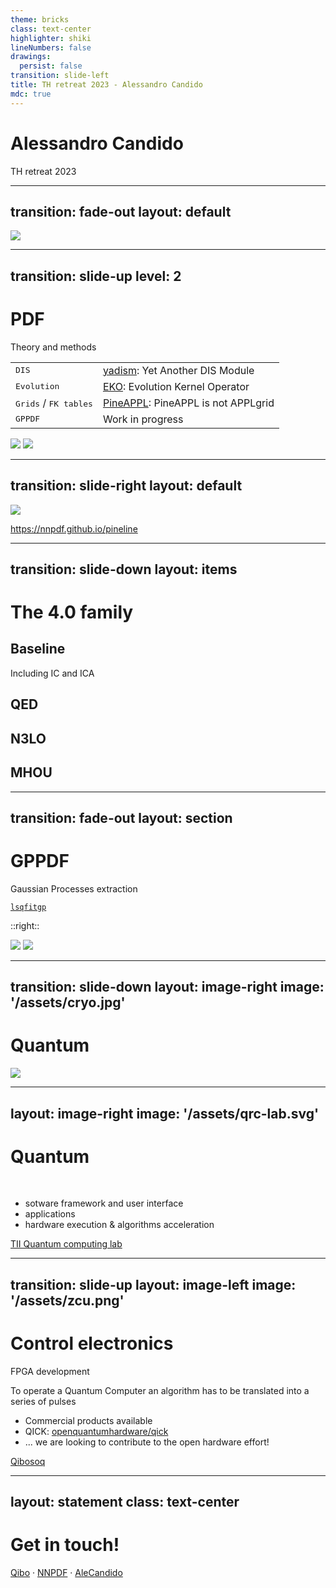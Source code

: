 ```yaml
---
theme: bricks
class: text-center
highlighter: shiki
lineNumbers: false
drawings:
  persist: false
transition: slide-left
title: TH retreat 2023 - Alessandro Candido
mdc: true
---
```


# Alessandro Candido

TH retreat 2023

<div class="pt-12">
  <span @click="$slidev.nav.next" class="px-2 py-1 rounded cursor-pointer" hover="bg-white bg-opacity-10">
    <iconamoon-arrow-right-6-circle-fill class="inline" scale="150"/>
  </span>
</div>

<div class="abs-br m-6 flex gap-2">
  <a href="mailto:a.candido@cern.ch" class="text-xl slidev-icon-btn opacity-50 !border-none !hover:text-white">
    <carbon:email />
  </a>
  <a href="https://github.com/slidevjs/slidev" target="_blank" alt="GitHub" title="Open in GitHub"
    class="text-xl slidev-icon-btn opacity-50 !border-none !hover:text-white">
    <carbon-logo-github />
  </a>
</div>

<!--
The last comment block of each slide will be treated as slide notes. It will be visible and editable in Presenter Mode along with the slide. [Read more in the docs](https://sli.dev/guide/syntax.html#notes)
-->

---
transition: fade-out
layout: default
---

<div class="absolute top-0 left-0 w-full h-full" flex="~" justify="center">
  <img src="/assets/affiliation-map.svg" scale="120">
</div>

---
transition: slide-up
level: 2
---

# <eos-icons-neural-network/> PDF
Theory and methods 

<div m="x-20" flex="~ row" justify="center">

|  |  |
| --- | --- |
| <kbd>DIS</kbd> | [yadism](https://github.com/NNPDF/yadism): Yet Another DIS Module |
| <kbd>Evolution</kbd> | [EKO](https://github.com/NNPDF/eko): Evolution Kernel Operator |
| <kbd>Grids</kbd> / <kbd>FK tables</kbd> | [PineAPPL](https://github.com/NNPDF/pineappl): PineAPPL is not APPLgrid |
| <kbd>GPPDF</kbd> | <mdi-pickaxe m="r-3"/> Work in progress <mdi-pickaxe m="l-2" scale="x--100"/>|

</div>

<div flex="~ row" justify="center" items="center" h="30" m="5">
  <img src="/assets/n3pdf.png" h="15" m="5"/>
  <img src="/assets/nnpdf.png" h="10" m="5"/>
</div>

---
transition: slide-right
layout: default
---

<div class="absolute top-10 left-0 w-full h-full" flex="~" justify="center">
  <img src="/assets/pineline.svg" scale="115">
</div>

<p c="fuchsia" absolute="~" top="20" right="20" italic="~">
  <a href="https://nnpdf.github.io/pineline">https://nnpdf.github.io/pineline</a>
</p>


---
transition: slide-down
layout: items
---

# The 4.0 family

<div grid="~ rows-2 cols-2" w="full" h="full">
<div>

## Baseline

Including IC and ICA

</div>
<div>

## QED

</div>
<div>

## N3LO

</div>
<div>

## MHOU
</div>
</div>

---
transition: fade-out
layout: section
---

# <mdi-cosine-wave scale="y--100"/> GPPDF

Gaussian Processes extraction

<div flex="~ row" justify="center">

[`lsqfitgp`](https://gattocrucco.github.io/lsqfitgp/docs/)

</div>

::right::

<div m="t--20 l-5">
  <img src="/assets/gpfit.png" h="70" m="-5">
  <img src="/assets/gphyper.png" h="70" m="-5">
</div>

---
transition: slide-down
layout: image-right
image: '/assets/cryo.jpg'
---

# Quantum <clarity-atom-solid inline="~"/>

<div class="absolute top-12 left-25 w-150 h-full" flex="~" justify="center">
  <img src="/assets/qibo-ecosystem.svg">
</div>

---
layout: image-right
image: '/assets/qrc-lab.svg'
---

# Quantum <clarity-atom-solid inline="~"/>
<br>

- sotware framework and user interface
- applications
- hardware execution & algorithms acceleration


<div absolute="~" bottom="10">
  <a href="https://files-prod.tii.ae/360/TII-QRC-Computing-Lab.html" italic="~" c="gray" font="size-3">
    TII Quantum computing lab
  </a>
</div>

---
transition: slide-up
layout: image-left
image: '/assets/zcu.png'
---

# <carbon-chip /> Control electronics

FPGA development

To operate a Quantum Computer <clarity-atom-solid inline="~"/> an algorithm has to be translated into a series of
pulses <solar-pulse-bold inline="~"/>

- Commercial products available
- QICK: [openquantumhardware/qick <carbon-logo-github inline="~"/>](https://github.com/openquantumhardware/qick)
- ... we are looking to contribute to the open hardware effort!

<div absolute="~" bottom="10" right="20">
  <a href="https://github.com/qiboteam/qibosoq" italic="~" c="gray" font="size-3">
    Qibosoq
  </a>
</div>

<!--

# LaTeX

```ts {all|2|1-6|9|all}
interface User {
  id: number
  firstName: string
  lastName: string
  role: string
}

function updateUser(id: number, update: User) {
  const user = getUser(id)
  const newUser = { ...user, ...update }
  saveUser(id, newUser)
}
```
-->

<!-- <arrow v-click="[3, 4]" x1="400" y1="420" x2="230" y2="330" color="#564" width="3" arrowSize="1" /> -->

<!--
[^1]: [Learn More](https://sli.dev/guide/syntax.html#line-highlighting)

<style>
.footnotes-sep {
  @apply mt-20 opacity-10;
}
.footnotes {
  @apply text-sm opacity-75;
}
.footnote-backref {
  display: none;
}
</style>
-->

<!--

# LaTeX

LaTeX is supported out-of-box powered by [KaTeX](https://katex.org/).

<br>

Inline $\sqrt{3x-1}+(1+x)^2$


Block
$$ {1|3|all}
\begin{array}{c}

\nabla \times \vec{\mathbf{B}} -\, \frac1c\, \frac{\partial\vec{\mathbf{E}}}{\partial t} &
= \frac{4\pi}{c}\vec{\mathbf{j}}    \nabla \cdot \vec{\mathbf{E}} & = 4 \pi \rho \\

\nabla \times \vec{\mathbf{E}}\, +\, \frac1c\, \frac{\partial\vec{\mathbf{B}}}{\partial t} & = \vec{\mathbf{0}} \\

\nabla \cdot \vec{\mathbf{B}} & = 0

\end{array}
$$

<br>

[Learn more](https://sli.dev/guide/syntax#latex)
-->

---
layout: statement
class: text-center
---

# Get in touch!

[Qibo](https://qibo.science/) <mdi-web inline="~"/> · [NNPDF](https://nnpdf.mi.infn.it/) <mdi-web inline="~"/> · [AleCandido](https://github.com/AleCandido) <carbon-logo-github inline="~"/>

